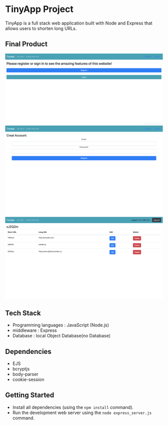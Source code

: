 # TinyApp Project

TinyApp is a full stack web application built with Node and Express that allows users to shorten long URLs.

## Final Product

!["Register Sign in page"](https://github.com/mohdtorabi/tinyapp/blob/main/docs/Register:Sign-in%20page.png?raw=true)
!["Register page"](https://github.com/mohdtorabi/tinyapp/blob/main/docs/Register-Page.png?raw=true)
!["Home page"](https://github.com/mohdtorabi/tinyapp/blob/main/docs/Home-Directory.png?raw=true)


## Tech Stack
- Programming languages : JavaScript (Node.js)
- middleware : Express
- Database : local Object Database(no Database)

## Dependencies

- EJS
- bcryptjs
- body-parser
- cookie-session

## Getting Started

- Install all dependencies (using the `npm install` command).
- Run the development web server using the `node express_server.js` command.
